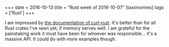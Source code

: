 +++
date = 2016-10-13
title = "Rust week of 2016-10-07"
[taxonomies]
tags = ['Rust']
+++

I am impressed by [the documentation of curl-rust]. It's better than
for all Rust crates I've seen yet, if memory serves well. I am grateful
for the painstaking work it must have been for whoever was
responsible... it's a massive API. It could do with more examples
though.


  [the documentation of curl-rust]: https://docs.rs/curl-rust
